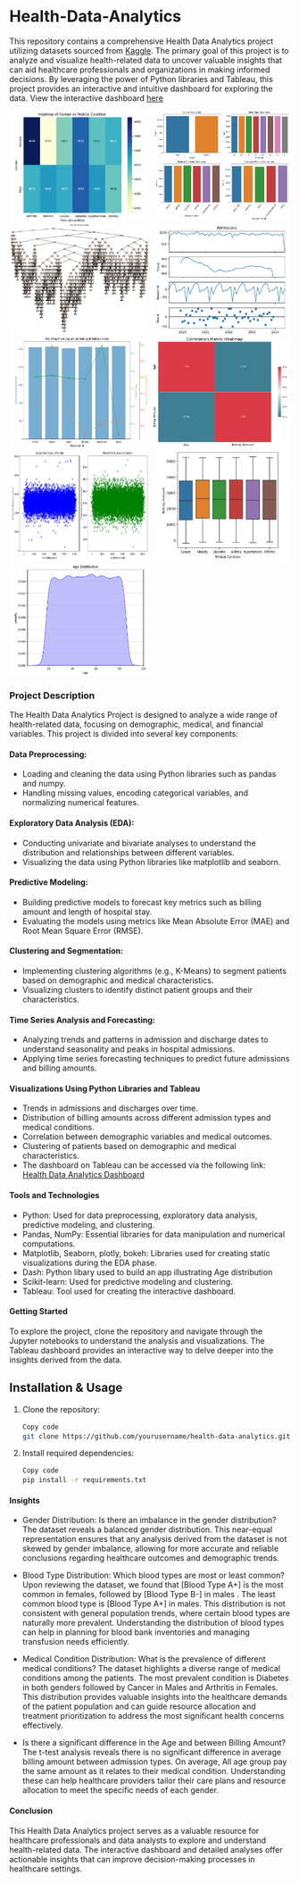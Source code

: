 # Health-Data-Analytics
This repository contains a comprehensive Health Data Analytics project utilizing datasets sourced from [Kaggle](https://www.kaggle.com/datasets/muhammadehsan000/healthcare-dataset-2019-2024?resource=download). The primary goal of this project is to analyze and visualize health-related data to uncover valuable insights that can aid healthcare professionals and organizations in making informed decisions. By leveraging the power of Python libraries and Tableau, this project provides an interactive and intuitive dashboard for exploring the data. 
View the interactive dashboard [here](https://public.tableau.com/views/HealthInsightDashboard/HealthInsightDashboard?:language=en-US&:sid=&:redirect=auth&:display_count=n&:origin=viz_share_link)

<img src = "https://github.com/Frances-Odunaiya/Health-Data-Analytics/blob/main/Visualizations%20snippet/HeatMap%20of%20Gender%20vs%20Medical%20Condition.png" alt ="Visuals1" width ="250px" height = "200px"> <img src = "https://github.com/Frances-Odunaiya/Health-Data-Analytics/blob/main/Visualizations%20snippet/Distribution%20Overview.png" alt ="visuals2" width ="250px" height = "200px"> <img src = "https://github.com/Frances-Odunaiya/Health-Data-Analytics/blob/main/Visualizations%20snippet/Decison%20Tree.png" alt ="Visuals3" width ="250px" height = "200px"> <img src = "https://github.com/Frances-Odunaiya/Health-Data-Analytics/blob/main/Visualizations%20snippet/Seasonal%20trends%20on%20Admissions.png" alt ="Visuals4" width ="250px" height = "200px"> <img src = "https://github.com/Frances-Odunaiya/Health-Data-Analytics/blob/main/Visualizations%20snippet/KMeans.png" alt ="Visuals5" width ="250px" height = "200px"> <img src = "https://github.com/Frances-Odunaiya/Health-Data-Analytics/blob/main/Visualizations%20snippet/Correlation%20Matrix%20Heatmap.png" alt ="Visuals6" width ="250px" height = "200px"> <img src = "https://github.com/Frances-Odunaiya/Health-Data-Analytics/blob/main/Visualizations%20snippet/decison%20tree%20%26%20random%20forest.png" alt ="Visuals7" width ="250px" height = "200px"> <img src = "https://github.com/Frances-Odunaiya/Health-Data-Analytics/blob/main/Visualizations%20snippet/box%20plot.png" alt ="Visuals8" width ="250px" height = "200px"> <img src = "https://github.com/Frances-Odunaiya/Health-Data-Analytics/blob/main/Visualizations%20snippet/Age%20Distribution%201.png" alt ="Visuals8" width ="250px" height = "200px">

### Project Description
The Health Data Analytics Project is designed to analyze a wide range of health-related data, focusing on demographic, medical, and financial variables. This project is divided into several key components:

#### Data Preprocessing:
- Loading and cleaning the data using Python libraries such as pandas and numpy.
- Handling missing values, encoding categorical variables, and normalizing numerical features.

#### Exploratory Data Analysis (EDA):
- Conducting univariate and bivariate analyses to understand the distribution and relationships between different variables.
- Visualizing the data using Python libraries like matplotlib and seaborn.

#### Predictive Modeling:
- Building predictive models to forecast key metrics such as billing amount and length of hospital stay.
- Evaluating the models using metrics like Mean Absolute Error (MAE) and Root Mean Square Error (RMSE).

#### Clustering and Segmentation:
- Implementing clustering algorithms (e.g., K-Means) to segment patients based on demographic and medical characteristics.
- Visualizing clusters to identify distinct patient groups and their characteristics.

#### Time Series Analysis and Forecasting:
- Analyzing trends and patterns in admission and discharge dates to understand seasonality and peaks in hospital admissions.
- Applying time series forecasting techniques to predict future admissions and billing amounts.

#### Visualizations Using Python Libraries and Tableau
- Trends in admissions and discharges over time.
- Distribution of billing amounts across different admission types and medical conditions.
- Correlation between demographic variables and medical outcomes.
- Clustering of patients based on demographic and medical characteristics.
- The dashboard on Tableau can be accessed via the following link:
  [Health Data Analytics Dashboard](https://public.tableau.com/views/HealthInsightDashboard/HealthInsightDashboard?:language=en-US&:sid=&:redirect=auth&:display_count=n&:origin=viz_share_link)

#### Tools and Technologies
- Python: Used for data preprocessing, exploratory data analysis, predictive modeling, and clustering.
- Pandas, NumPy: Essential libraries for data manipulation and numerical computations.
- Matplotlib, Seaborn, plotly, bokeh: Libraries used for creating static visualizations during the EDA phase.
- Dash: Python libary used to build an app illustrating Age distribution
- Scikit-learn: Used for predictive modeling and clustering.
- Tableau: Tool used for creating the interactive dashboard.

#### Getting Started
To explore the project, clone the repository and navigate through the Jupyter notebooks to understand the analysis and visualizations. The Tableau dashboard provides an interactive way to delve deeper into the insights derived from the data.

## Installation & Usage
1. Clone the repository:
      ```bash
      Copy code
      git clone https://github.com/yourusername/health-data-analytics.git
   
2. Install required dependencies:
     ```bash
     Copy code
     pip install -r requirements.txt

#### Insights
- Gender Distribution: Is there an imbalance in the gender distribution? The dataset reveals a balanced gender distribution. This near-equal representation ensures that any analysis derived from the dataset is not skewed by gender imbalance, allowing for more accurate and reliable conclusions regarding healthcare outcomes and demographic trends.

- Blood Type Distribution: Which blood types are most or least common? Upon reviewing the dataset, we found that [Blood Type A+] is the most common in females, followed by [Blood Type B-] in males . The least common blood type is [Blood Type A+] in males. This distribution is not consistent with general population trends, where certain blood types are naturally more prevalent. Understanding the distribution of blood types can help in planning for blood bank inventories and managing transfusion needs efficiently.

- Medical Condition Distribution: What is the prevalence of different medical conditions? The dataset highlights a diverse range of medical conditions among the patients. The most prevalent condition is Diabetes in both genders followed by Cancer in Males and Arthritis in Females. This distribution provides valuable insights into the healthcare demands of the patient population and can guide resource allocation and treatment prioritization to address the most significant health concerns effectively.

- Is there a significant difference in the Age and between Billing Amount?
The t-test analysis reveals there is no significant difference in average billing amount between admission types. On average, All age group pay the same amount as it relates to their medical condition. Understanding these can help healthcare providers tailor their care plans and resource allocation to meet the specific needs of each gender.

#### Conclusion
This Health Data Analytics project serves as a valuable resource for healthcare professionals and data analysts to explore and understand health-related data. The interactive dashboard and detailed analyses offer actionable insights that can improve decision-making processes in healthcare settings.
